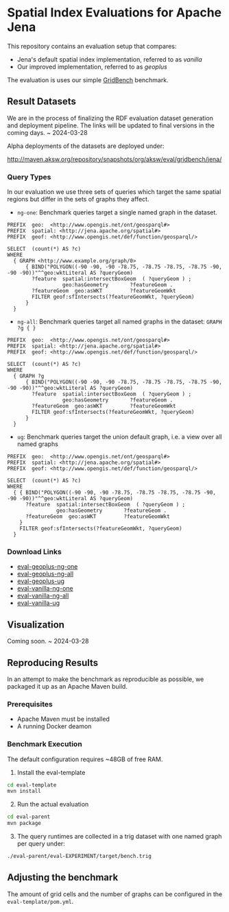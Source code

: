 # Spatial Index Evaluations for Apache Jena

This repository contains an evaluation setup that compares:

* Jena's default spatial index implementation, referred to as _vanilla_
* Our improved implementation, referred to as  _geoplus_

The evaluation is uses our simple [GridBench](https://github.com/AKSW/gridbench) benchmark.

## Result Datasets

We are in the process of finalizing the RDF evaluation dataset generation and deployment pipeline. The links will be updated to final versions in the coming days. ~ 2024-03-28

Alpha deployments of the datasets are deployed under:

http://maven.aksw.org/repository/snapshots/org/aksw/eval/gridbench/jena/

### Query Types

In our evaluation we use three sets of queries which target the same spatial regions but differ in the sets of graphs they affect.

* `ng-one`: Benchmark queries target a single named graph in the dataset.

```sparql
PREFIX  geo:  <http://www.opengis.net/ont/geosparql#>
PREFIX  spatial: <http://jena.apache.org/spatial#>
PREFIX  geof: <http://www.opengis.net/def/function/geosparql/>

SELECT  (count(*) AS ?c)
WHERE
  { GRAPH <http://www.example.org/graph/0>
      { BIND("POLYGON((-90 -90, -90 -78.75, -78.75 -78.75, -78.75 -90, -90 -90))"^^geo:wktLiteral AS ?queryGeom)
        ?feature  spatial:intersectBoxGeom  ( ?queryGeom ) ;
                  geo:hasGeometry       ?featureGeom .
        ?featureGeom  geo:asWKT         ?featureGeomWkt
        FILTER geof:sfIntersects(?featureGeomWkt, ?queryGeom)
      }
  }
```

* `ng-all`: Benchmark queries target all named graphs in the dataset: `GRAPH ?g { }`

```sparql
PREFIX  geo:  <http://www.opengis.net/ont/geosparql#>
PREFIX  spatial: <http://jena.apache.org/spatial#>
PREFIX  geof: <http://www.opengis.net/def/function/geosparql/>

SELECT  (count(*) AS ?c)
WHERE
  { GRAPH ?g
      { BIND("POLYGON((-90 -90, -90 -78.75, -78.75 -78.75, -78.75 -90, -90 -90))"^^geo:wktLiteral AS ?queryGeom)
        ?feature  spatial:intersectBoxGeom  ( ?queryGeom ) ;
                  geo:hasGeometry       ?featureGeom .
        ?featureGeom  geo:asWKT         ?featureGeomWkt
        FILTER geof:sfIntersects(?featureGeomWkt, ?queryGeom)
      }
  }
```

* `ug`: Benchmark queries target the union default graph, i.e. a view over all named graphs

```sparql
PREFIX  geo:  <http://www.opengis.net/ont/geosparql#>
PREFIX  spatial: <http://jena.apache.org/spatial#>
PREFIX  geof: <http://www.opengis.net/def/function/geosparql/>

SELECT  (count(*) AS ?c)
WHERE
  { { BIND("POLYGON((-90 -90, -90 -78.75, -78.75 -78.75, -78.75 -90, -90 -90))"^^geo:wktLiteral AS ?queryGeom)
      ?feature  spatial:intersectBoxGeom  ( ?queryGeom ) ;
                geo:hasGeometry       ?featureGeom .
      ?featureGeom  geo:asWKT         ?featureGeomWkt
    }
    FILTER geof:sfIntersects(?featureGeomWkt, ?queryGeom)
  }
```

### Download Links

* [eval-geoplus-ng-one](https://maven.aksw.org/repository/snapshots/org/aksw/eval/gridbench/jena/eval-geoplus-ng-one/0.0.1-SNAPSHOT/eval-geoplus-ng-one-0.0.1-20240328.193113-1.trig)
* [eval-geoplus-ng-all](https://maven.aksw.org/repository/snapshots/org/aksw/eval/gridbench/jena/eval-geoplus-ng-all/0.0.1-SNAPSHOT/eval-geoplus-ng-all-0.0.1-20240328.193113-1.trig)
* [eval-geoplus-ug](https://maven.aksw.org/repository/snapshots/org/aksw/eval/gridbench/jena/eval-geoplus-ug/0.0.1-SNAPSHOT/eval-geoplus-ug-0.0.1-20240328.193113-1.trig)
* [eval-vanilla-ng-one](https://maven.aksw.org/repository/snapshots/org/aksw/eval/gridbench/jena/eval-vanilla-ng-one/0.0.1-SNAPSHOT/eval-vanilla-ng-one-0.0.1-20240328.193113-1.trig)
* [eval-vanilla-ng-all](https://maven.aksw.org/repository/snapshots/org/aksw/eval/gridbench/jena/eval-vanilla-ng-all/0.0.1-SNAPSHOT/eval-vanilla-ng-all-0.0.1-20240328.193113-1.trig)
* [eval-vanilla-ug](https://maven.aksw.org/repository/snapshots/org/aksw/eval/gridbench/jena/eval-vanilla-ug/0.0.1-SNAPSHOT/eval-vanilla-ug-0.0.1-20240328.193113-1.trig)

## Visualization

Coming soon. ~ 2024-03-28

## Reproducing Results

In an attempt to make the benchmark as reproducible as possible, we packaged it up as an Apache Maven build.

### Prerequisites

* Apache Maven must be installed
* A running Docker deamon

### Benchmark Execution

The default configuration requires ~48GB of free RAM.

1. Install the eval-template

```bash
cd eval-template
mvn install
```

2. Run the actual evaluation

```bash
cd eval-parent
mvn package
```

3. The query runtimes are collected in a trig dataset with one named graph per query under:

```bash
./eval-parent/eval-EXPERIMENT/target/bench.trig
```

## Adjusting the benchmark

The amount of grid cells and the number of graphs can be configured in the `eval-template/pom.yml`.


